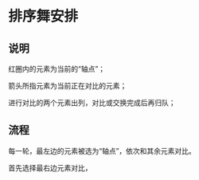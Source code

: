 # 排序舞安排

## 说明

红圈内的元素为当前的“轴点”；

箭头所指元素为当前正在对比的元素；

进行对比的两个元素出列，对比或交换完成后再归队；

## 流程

每一轮，最左边的元素被选为“轴点”，依次和其余元素对比。

首先选择最右边元素对比，
